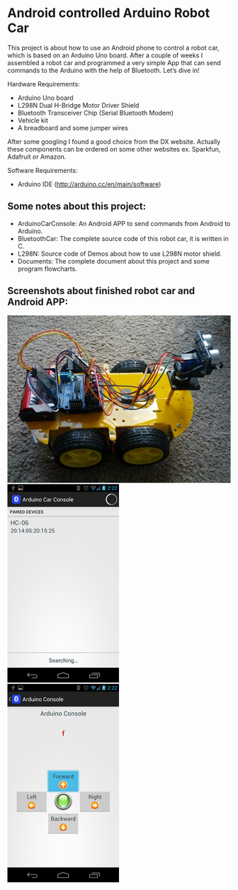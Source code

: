# Android controlled Arduino Robot Car

This project is about how to use an Android phone to control a robot car, which is based on an Arduino Uno board. After a couple of weeks I assembled a robot car and programmed a very simple App that can send commands to the Arduino with the help of Bluetooth. Let’s dive in!

Hardware Requirements: 
*	Arduino Uno board 
*	L298N Dual H-Bridge Motor Driver Shield    
*	Bluetooth Transceiver Chip (Serial Bluetooth Modem)  
*	Vehicle kit
*	A breadboard and some jumper wires 
 
After some googling I found a good choice from the DX website. Actually these components can be ordered on some other websites ex. Sparkfun, Adafruit or Amazon.  
 
Software Requirements: 
*	Arduino IDE (http://arduino.cc/en/main/software)

## Some notes about this project:
* ArduinoCarConsole: An Android APP to send commands from Android to Arduino.
* BluetoothCar: The complete source code of this robot car, it is written in C.
* L298N: Source code of Demos about how to use L298N motor shield.
* Documents: The complete document about this project and some program flowcharts.

## Screenshots about finished robot car and Android APP:
![Robot Car](/Images/ArduinoRobotCar.jpg "Arduino Robot Car")
![Android APP Screenshot 1](/Images/APP-01.png "Android APP Screenshot 1")
![Android APP Screenshot 2](/Images/APP-02.png "Android APP Screenshot 2")
